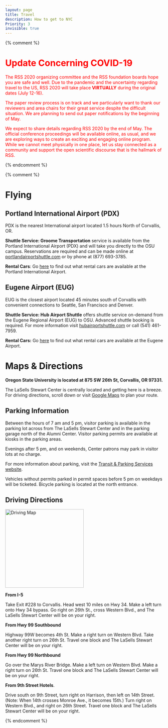 ```yaml
---
layout: page
title: Travel
description: How to get to NYC
Priority: 3
invisible: true
---
```


{% comment %}


# <span style="color:red">**Update Concerning COVID-19** </span>

<span style="color:red">The RSS 2020 organizing committee and the RSS foundation boards hope you are safe and well. Due to the pandemic and the uncertainty regarding travel to the US, RSS 2020 will take place **VIRTUALLY** during the original dates (July 12-16). </span>
 
<span style="color:red">The paper review process is on track and we particularly want to thank our reviewers and area chairs for their great service despite the difficult situation. We are planning to send out paper notifications by the beginning of May.</span>

 
<span style="color:red">We expect to share details regarding RSS 2020 by the end of May. The official conference proceedings will be available online, as usual, and we are exploring ways to create an exciting and engaging online program. While we cannot meet physically in one place, let us stay connected as a community and support the open scientific discourse that is the hallmark of RSS. </span>

{% endcomment %}


{% comment %}

# Flying

## Portland International Airport (PDX)

PDX is the nearest International airport located 1.5 hours North of Corvallis, OR.

**Shuttle Service: Groome Transportation** service is available from the Portland International Airport (PDX) and will take you directly to the OSU campus. Reservations are required and can be made online at [portlandairportshuttle.com](https://groometransportation.com/portland-airport/) or by phone at (877) 693-3785.

**Rental Cars**: Go [here](https://www.flypdx.com/RentalCars) to find out what rental cars are available at the Portland International Airport. 

## Eugene Airport (EUG)

EUG is the closest airport located 45 minutes south of Corvallis with convenient connections to Seattle, San Francisco and Denver.

**Shuttle Service: Hub Airport Shuttle** offers shuttle service on-demand from the Eugene Regional Airport (EUG) to OSU. Advanced shuttle booking is required. For more information visit [hubairportshuttle.com](https://hubairportshuttle.com/) or call (541) 461-7959.

**Rental Cars:** Go [here](http://www.rentalcars.com/us/airport/us/eug/?affiliateCode=google&cor=us&label=eug-vTY4xOFZ60AnlulkfDr5DgS39093909348&ws=&gclid=Cj0KEQjwyrqgBRDepamt-LWA2oABEiQAV7nwwM9ToIZOVHvUbNFgus3aVlOTQsMg1XsHiIZbM-0pKqIaAtaa8P8HAQ) to find out what rental cars are available at the Eugene Airport.
	

# Maps & Directions

**Oregon State University is located at 875 SW 26th St, Corvallis, OR 97331.**

The LaSells Stewart Center is centrally located and getting here is a breeze. For driving directions, scroll down or visit [Google Maps](https://www.google.com/maps/place/LaSells+Stewart+Center/@44.5591751,-123.27886,15z/data=!4m5!3m4!1s0x0:0xc581de95d568ff6e!8m2!3d44.5591751!4d-123.27886) to plan your route.

## Parking Information

Between the hours of 7 am and 5 pm, visitor parking is available in the parking lot across from The LaSells Stewart Center and in the parking garage north of the Alumni Center. Visitor parking permits are available at kiosks in the parking areas.  

Evenings after 5 pm, and on weekends, Center patrons may park in visitor lots at no charge.  

For more information about parking, visit the [Transit & Parking Services website](http://transportation.oregonstate.edu/parking/visitors).  

Vehicles without permits parked in permit spaces before 5 pm on weekdays will be ticketed. Bicycle parking is located at the north entrance.  

## Driving Directions

<img src="{{ site.baseurl }}/images/map.png"
       alt="Driving Map" width = "250" /> 


**From I-5**

Take Exit #228 to Corvallis. Head west 10 miles on Hwy 34. Make a left turn onto Hwy 34 bypass. Go right on 26th St., cross Western Blvd., and The LaSells Stewart Center will be on your right.  

**From Hwy 99 Southbound**  

Highway 99W becomes 4th St. Make a right turn on Western Blvd. Take another right turn on 26th St. Travel one block and The LaSells Stewart Center will be on your right.  

**From Hwy 99 Northbound**  

Go over the Marys River Bridge. Make a left turn on Western Blvd. Make a right turn on 26th St. Travel one block and The LaSells Stewart Center will be on your right.  

**From 9th Street Hotels**. 

Drive south on 9th Street, turn right on Harrison, then left on 14th Street. (Note: When 14th crosses Monroe Ave., it becomes 15th.) Turn right on Western Blvd., and right on 26th Street. Travel one block and The LaSells Stewart Center will be on your right.

{% endcomment %}





